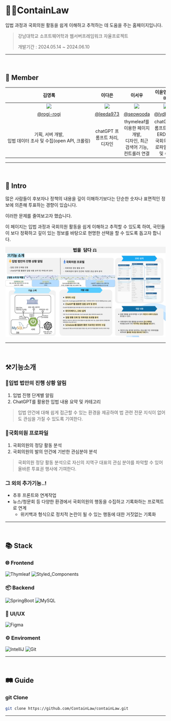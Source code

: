 # 👨‍⚖️ContainLaw
입법 과정과 국회의원 활동을 쉽게 이해하고 추적하는 데 도움을 주는 홈페이지입니다.

> 강남대학교 소프트웨어학과 웹서버프레임워크 자율프로젝트
>
> 개발기간 : 2024.05.14 ~ 2024.06.10
---
<br>

## 🤝 Member

|                                     김영록                                      |                                     이다은                                     |                                      이서우                                      |                                     이윤영(귀요미)                                     |
| :-----------------------------------------------------------------------------: | :----------------------------------------------------------------------------: | :------------------------------------------------------------------------------: | :------------------------------------------------------------------------------:|
| <img src="https://avatars.githubusercontent.com/u/95115004?v=4" width="150px"/> | <img src="https://avatars.githubusercontent.com/u/129300314?v=4" width="150px"/> | <img src="https://avatars.githubusercontent.com/u/145416041?v=4" width="150px"/> | <img src="https://avatars.githubusercontent.com/u/130331004?v=4" width="150px"/>|  
|                   [@rogi-rogi](https://github.com/rogi-rogi)                    |                     [@leeda973](https://github.com/leeda973)                   |                  [@seowooda](https://github.com/seowooda)                        |                  [@lydbsdud](https://github.com/lydbsdud)                 |
| <p style="white-space:nowrap">기획, 서버 개발, <br>입법 데이터 조사 및 수집(open API, 크롤링)</p>     |                             chatGPT 프롬프트 처리, <br>디자인                |                        thymeleaf를 이용한 페이지 개발, <br>디자인, 최근 검색어 기능, 컨트롤러 연결                           |              chatGPT 프롬프트 처리, <br>ERD구성, <br>국회의원 프로파일 조사 및 수집  |

<hr/><br>

## 👋 Intro

많은 사람들이 후보자나 정책의 내용을 깊이 이해하기보다는 단순한 숫자나 표면적인 정보에 의존해 투표하는 경향이 있습니다.

이러한 문제를 줄여보고자 했습니다.

이 페이지는 입법 과정과 국회의원 활동을 쉽게 이해하고 추적할 수 있도록 하여, 
국민들이 보다 정확하고 깊이 있는 정보를 바탕으로 현명한 선택을 할 수 있도록 돕고자 합니다.

<img src="https://github.com/ContainLaw/containLaw/blob/main/intro.jpg?raw=true"/>

<hr/><br>

## ⚒️기능소개

### 🔔입법 법안의 진행 상황 알림 
 1. 입법 진행 단계별 알림
 2. ChatGPT를 활용한 입법 내용 요약 및 카테고리
> 입법 안건에 대해 쉽게 접근할 수 있는 환경을 제공하여 법 관련 전문 지식이 없어도 관심을 가질 수 있도록 기여한다.

### 👤국회의원 프로파일
1. 국회의원의 정당 활동 분석
2. 국회의원의 발의 안건에 기반한 관심분야 분석
> 국회의원 정당 활동 분석으로 자신의 지역구 대표의 관심 분야를 파악할 수 있어 올바른 투표권 행사에 기여한다.

### 그 외의 추가기능..!

+ 추후 프론트와 연계작업
+ 뉴스/청문회 등 다양한 환경에서 국회의원의 행동을 수집하고 기록화하는 프로젝트로 연계
  + 위키백과 형식으로 정치적 논란이 될 수 있는 행동에 대한 거짓없는 기록화 

<hr/><br>

## 📚 Stack

### 🌐 Frontend

![Thymleaf](https://img.shields.io/badge/Thymeleaf-005F0F?style=for-the-badge&logo=Thymeleaf&logoColor=white)
![Styled_Components](https://img.shields.io/badge/SCSS-CC6699?style=for-the-badge&logo=sass&logoColor=white)

### 📦 Backend

![SpringBoot](https://img.shields.io/badge/SpringBoot-6DB33F?style=for-the-badge&logo=SpringBoot&logoColor=white)
![MySQL](https://img.shields.io/badge/MySQL-4479A1?style=for-the-badge&logo=MySQL&logoColor=white)

### 🎨 UI/UX

![Figma](https://img.shields.io/badge/FIGMA-F24E1E?style=for-the-badge&logo=figma&logoColor=white)

### ⚙️ Enviroment

![IntelliJ](https://img.shields.io/badge/IntelliJIDEA-000000?style=for-the-badge&logo=IntelliJIDEA&logoColor=white)
![Git](https://img.shields.io/badge/GIT-F05032?style=for-the-badge&logo=git&logoColor=white)

<hr/><br>

## 🛤️ Guide


### git Clone

```bash
git clone https://github.com/ContainLaw/containLaw.git

```

<hr/><br>
